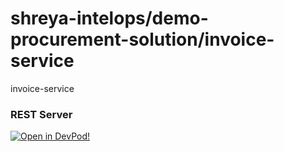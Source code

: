 # shreya-intelops/demo-procurement-solution/invoice-service
invoice-service


### REST Server



    










[![Open in DevPod!](https://devpod.sh/assets/open-in-devpod.svg)](https://devpod.sh/open#https://github.com/shreya-intelops/demo-procurement-solution/invoice-service)